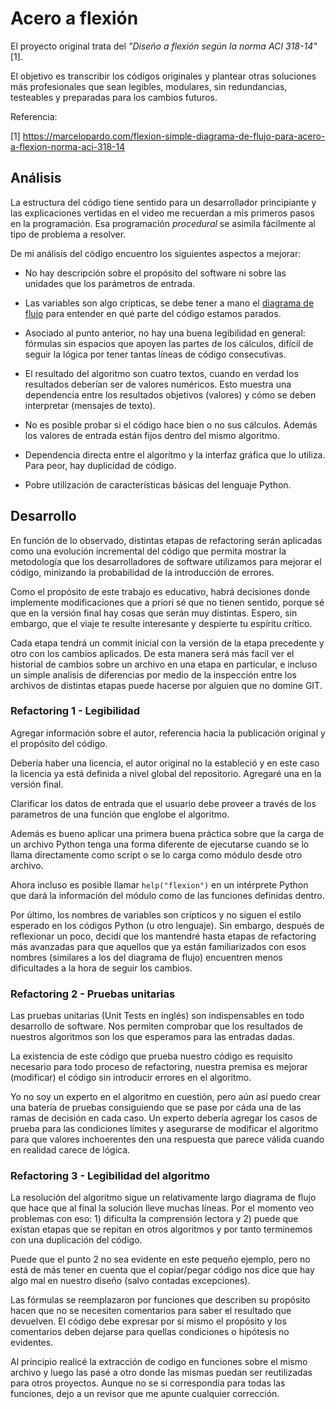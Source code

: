 # Acero a flexión
El proyecto original trata del *"Diseño a flexión según la norma ACI 318-14"* [1].

El objetivo es transcribir los códigos originales y plantear otras soluciones más profesionales que sean legibles, modulares, sin redundancias, testeables y preparadas para los cambios futuros.

Referencia:

[1] https://marcelopardo.com/flexion-simple-diagrama-de-flujo-para-acero-a-flexion-norma-aci-318-14


## Análisis

La estructura del código tiene sentido para un desarrollador principiante y las explicaciones vertidas en el video me recuerdan a mis primeros pasos en la programación. Esa programación *procedural* se asimila fácilmente al tipo de problema a resolver.

De mi análisis del código encuentro los siguientes aspectos a mejorar:

* No hay descripción sobre el propósito del software ni sobre las unidades que los parámetros de entrada.

* Las variables son algo crípticas, se debe tener a mano el [diagrama de flujo](doc/diagramaFlujoFlexionACI14.jpg) para entender en qué parte del código estamos parados.

* Asociado al punto anterior, no hay una buena legibilidad en general: fórmulas sin espacios que apoyen las partes de los cálculos, difícil de seguir la lógica por tener tantas líneas de código consecutivas.

* El resultado del algoritmo son cuatro textos, cuando en verdad los resultados deberían ser de valores numéricos. Esto muestra una dependencia entre los resultados objetivos (valores) y cómo se deben interpretar (mensajes de texto).

* No es posible probar si el código hace bien o no sus cálculos. Además los valores de entrada están fijos dentro del mismo algoritmo.

* Dependencia directa entre el algorítmo y la interfaz gráfica que lo utiliza. Para peor, hay duplicidad de código.

* Pobre utilización de características básicas del lenguaje Python.

## Desarrollo

En función de lo observado, distintas etapas de refactoring serán aplicadas como una evolución incremental del código que permita mostrar la metodología que los desarrolladores de software utilizamos para mejorar el código, minizando la probabilidad de la introducción de errores.

Como el propósito de este trabajo es educativo, habrá decisiones donde implemente modificaciones que a priori sé que no tienen sentido, porque sé que en la versión final hay cosas que serán muy distintas. Espero, sin embargo, que el viaje te resulte interesante y despierte tu espíritu crítico.

Cada etapa tendrá un commit inicial con la versión de la etapa precedente y otro con los cambios aplicados. De esta manera será más facil ver el historial de cambios sobre un archivo en una etapa en particular, e incluso un simple analisis de diferencias por medio de la inspección entre los archivos de distintas etapas puede hacerse por alguien que no domine GIT.

### Refactoring 1 - Legibilidad
Agregar información sobre el autor, referencia hacia la publicación original y el propósito del código.

Debería haber una licencia, el autor original no la estableció y en este caso la licencia ya está definida a nivel global del repositorio. Agregaré una en la versión final.

Clarificar los datos de entrada que el usuario debe proveer a través de los parametros de una función que englobe el algoritmo.

Además es bueno aplicar una primera buena práctica sobre que la carga de un archivo Python tenga una forma diferente de ejecutarse cuando se lo llama directamente como script o se lo carga como módulo desde otro archivo.

Ahora incluso es posible llamar `help("flexion")` en un intérprete Python que dará la información del módulo como de las funciones definidas dentro.

Por último, los nombres de variables son crípticos y no siguen el estilo esperado en los códigos Python (u otro lenguaje). Sin embargo, después de reflexionar un poco, decidí que los mantendré hasta etapas de refactoring más avanzadas para que aquellos que ya están familiarizados con esos nombres (similares a los del diagrama de flujo) encuentren menos dificultades a la hora de seguir los cambios.

### Refactoring 2 - Pruebas unitarias
Las pruebas unitarias (Unit Tests en inglés) son indispensables en todo desarrollo de software. Nos permiten comprobar que los resultados de nuestros algoritmos son los que esperamos para las entradas dadas.

La existencia de este código que prueba nuestro código es requisito necesario para todo proceso de refactoring, nuestra premisa es mejorar (modificar) el código sin introducir errores en el algoritmo.

Yo no soy un experto en el algoritmo en cuestión, pero aún así puedo crear una batería de pruebas consiguiendo que se pase por cáda una de las ramas de decisión en cada caso. Un experto debería agregar los casos de prueba para las condiciones límites y asegurarse de modificar el algoritmo para que valores inchoerentes den una respuesta que parece válida cuando en realidad carece de lógica.

### Refactoring 3 - Legibilidad del algoritmo
La resolución del algoritmo sigue un relativamente largo diagrama de flujo que hace que al final la solución lleve muchas líneas. Por el momento veo problemas con eso: 1) dificulta la comprensión lectora y 2) puede que existan etapas que se repitan en otros algoritmos y por tanto terminemos con una duplicación del código.

Puede que el punto 2 no sea evidente en este pequeño ejemplo, pero no está de más tener en cuenta que el copiar/pegar código nos dice que hay algo mal en nuestro diseño (salvo contadas excepciones).

Las fórmulas se reemplazaron por funciones que describen su propósito hacen que no se necesiten comentarios para saber el resultado que devuelven. El código debe expresar por sí mismo el propósito y los comentarios deben dejarse para quellas condiciones o hipótesis no evidentes.

Al principio realicé la extracción de codigo en funciones sobre el mismo archivo y luego las pasé a otro donde las mismas puedan ser reutilizadas para otros proyectos. Aunque no se si correspondía para todas las funciones, dejo a un revisor que me apunte cualquier corrección.
